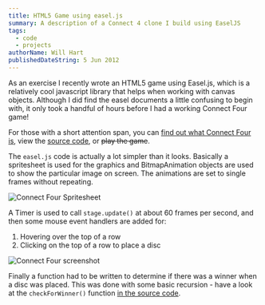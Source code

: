 ```yaml
---
title: HTML5 Game using easel.js
summary: A description of a Connect 4 clone I build using EaselJS
tags:
  - code
  - projects
authorName: Will Hart
publishedDateString: 5 Jun 2012
---
```


As an exercise I recently wrote an HTML5 game using Easel.js, which is a
relatively cool javascript library that helps when working with canvas objects.
Although I did find the easel documents a little confusing to begin with, it
only took a handful of hours before I had a working Connect Four game!

For those with a short attention span, you can [find out what Connect Four
is](http://en.wikipedia.org/wiki/Connect_Four), view the [source
code](https://github.com/will-hart/html5-connect4), or ~~play the game~~.

The `easel.js` code is actually a lot simpler than it looks. Basically a
spritesheet is used for the graphics and BitmapAnimation objects are used to
show the particular image on screen. The animations are set to single frames
without repeating.

![Connect Four Spritesheet](/images/connect4_spritesheet.png)

A Timer is used to call `stage.update()` at about 60 frames per second, and then
some mouse event handlers are added for:

1. Hovering over the top of a row
2. Clicking on the top of a row to place a disc

![Connect Four screenshot](/images/connect4.png)

Finally a function had to be written to determine if there was a winner when a
disc was placed. This was done with some basic recursion - have a look at the
`checkForWinner()` function [in the source
code](https://github.com/will-hart/html5-connect4/blob/master/js/connect4.js#L170).